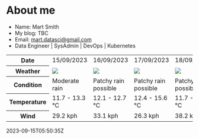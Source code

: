 # About me

- Name: Mart Smith
- My blog: TBC
- Email: [mart.datasci@gmail.com](mailto:mart.datasci6@gmail.com)
- Data Engineer | SysAdmin | DevOps | Kubernetes


<table>
    <tr>
        <th>Date</th>
        <td>15/09/2023</td><td>16/09/2023</td><td>17/09/2023</td><td>18/09/2023</td><td>19/09/2023</td><td>20/09/2023</td><td>21/09/2023</td>
    </tr>
    <tr>
        <th>Weather</th>
        <td><img src="https://cdn.weatherapi.com/weather/64x64/day/302.png"/></td><td><img src="https://cdn.weatherapi.com/weather/64x64/day/176.png"/></td><td><img src="https://cdn.weatherapi.com/weather/64x64/day/176.png"/></td><td><img src="https://cdn.weatherapi.com/weather/64x64/day/176.png"/></td><td><img src="https://cdn.weatherapi.com/weather/64x64/day/176.png"/></td><td><img src="https://cdn.weatherapi.com/weather/64x64/day/176.png"/></td><td><img src="https://cdn.weatherapi.com/weather/64x64/day/119.png"/></td>
    </tr>
    <tr>
        <th>Condition</th>
        <td width="200px">Moderate rain</td><td width="200px">Patchy rain possible</td><td width="200px">Patchy rain possible</td><td width="200px">Patchy rain possible</td><td width="200px">Patchy rain possible</td><td width="200px">Patchy rain possible</td><td width="200px">Cloudy</td>
    </tr>
    <tr>
        <th>Temperature</th>
        <td>11.7 -  13.3 °C</td><td>12.1 -  12.7 °C</td><td>12.4 -  15.6 °C</td><td>11.7 -  16.9 °C</td><td>10.8 -  14.3 °C</td><td>11.1 -  15.2 °C</td><td>10.2 -  14.4 °C</td>
    </tr>
    <tr>
        <th>Wind</th>
        <td>29.2 kph</td><td>33.1 kph</td><td>26.3 kph</td><td>38.2 kph</td><td>34.9 kph</td><td>28.4 kph</td><td>16.6 kph</td>
    </tr>
</table>


2023-09-15T05:50:35Z

